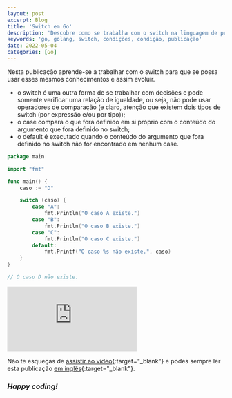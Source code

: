 ```yaml
---
layout: post
excerpt: Blog
title: 'Switch em Go'
description: 'Descobre como se trabalha com o switch na linguagem de programação Go. Obtém respostas às tuas dúvidas com a teoria e os exemplos apresentados.'
keywords: 'go, golang, switch, condições, condição, publicação'
date: 2022-05-04
categories: [Go]
---
```


Nesta publicação aprende-se a trabalhar com o switch para que se possa usar esses mesmos conhecimentos e assim evoluir.

- o switch é uma outra forma de se trabalhar com decisões e pode somente verificar uma relação de igualdade, ou seja, não pode usar operadores de comparação (e claro, atenção que existem dois tipos de switch (por expressão e/ou por tipo));
- o case compara o que fora definido em si próprio com o conteúdo do argumento que fora definido no switch;
- o default é executado quando o conteúdo do argumento que fora definido no switch não for encontrado em nenhum case.

```go
package main

import "fmt"

func main() {
	caso := "D"

	switch (caso) {
		case "A":
			fmt.Println("O caso A existe.")
		case "B":
			fmt.Println("O caso B existe.")
		case "C":
			fmt.Println("O caso C existe.")
		default:
			fmt.Printf("O caso %s não existe.", caso)
	}
}

// O caso D não existe.
```

<div class="video-container">
  <iframe src="https://www.youtube.com/embed/-MckZGlZX1A" frameborder="0" allowfullscreen></iframe>
</div>

Não te esqueças de [assistir ao vídeo](https://youtu.be/-MckZGlZX1A){:target="\_blank"} e podes sempre ler esta publicação [em inglês](https://nelsonsilvadev.com/blog/switch-in-go/){:target="\_blank"}.

### _Happy coding!_
